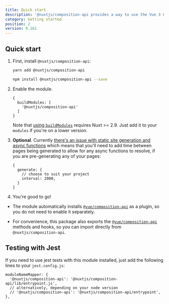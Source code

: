 ```yaml
---
title: Quick start
description: '@nuxtjs/composition-api provides a way to use the Vue 3 Composition API with Nuxt-specific features.'
category: Getting started
position: 2
version: 0.161
---
```


## Quick start

1. First, install `@nuxtjs/composition-api`:

    <code-group>
    <code-block label="Yarn" active>

    ```bash
    yarn add @nuxtjs/composition-api
    ```

    </code-block><code-block label="NPM">

    ```bash
    npm install @nuxtjs/composition-api --save
    ```

   </code-block>
   </code-group>

2. Enable the module.

   ```js[nuxt.config.js]
   {
     buildModules: [
       '@nuxtjs/composition-api'
     ]
   }
   ```

   Note that [using `buildModules`](https://nuxtjs.org/api/configuration-modules#-code-buildmodules-code-) requires Nuxt >= 2.9. Just add it to your `modules` if you're on a lower version.

3. **Optional**. Currently [there's an issue with static site generation and async functions](https://github.com/nuxt-community/composition-api/issues/44) which means that you'll need to add time between pages being generated to allow for any async functions to resolve, if you are pre-generating any of your pages:

   ```js[nuxt.config.js]
   {
     generate: {
       // choose to suit your project
       interval: 2000,
     }
   }
   ```

4. You're good to go!

<alert type="info">


- The module automatically installs [`@vue/composition-api`](https://github.com/vuejs/composition-api) as a plugin, so you do not need to enable it separately.

- For convenience, this package also exports the [`@vue/composition-api`](https://github.com/vuejs/composition-api) methods and hooks, so you can import directly from `@nuxtjs/composition-api`.

</alert>

## Testing with Jest

If you need to use jest tests with this module installed, just add the following lines to your `jest.config.js`:
```js{}[jest.config.js]
moduleNameMapper: {
  '@nuxtjs/composition-api': '@nuxtjs/composition-api/lib/entrypoint.js',
  // alternatively, depending on your node version
  // '@nuxtjs/composition-api': '@nuxtjs/composition-api/entrypoint',
},
```